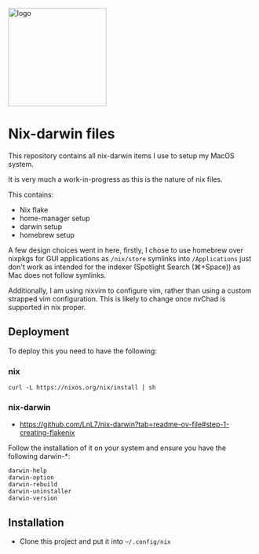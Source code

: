 
[<img src="https://daiderd.com/nix-darwin/images/nix-darwin.png" width="200px" alt="logo" />](https://github.com/LnL7/nix-darwin)


# Nix-darwin files

This repository contains all nix-darwin items I use to setup my MacOS system.

It is very much a work-in-progress as this is the nature of nix files.

This contains:

 - Nix flake
 - home-manager setup
 - darwin setup
 - homebrew setup

A few design choices went in here, firstly, I chose to use homebrew over nixpkgs for GUI applications as `/nix/store` symlinks into `/Applications` just don't work as intended for the indexer (Spotlight Search (⌘+Space)) as Mac does not follow symlinks. 

Additionally, I am using nixvim to configure vim, rather than using a custom strapped vim configuration. This is likely to change once nvChad is supported in nix proper.



## Deployment

To deploy this you need to have the following:

### nix

```
curl -L https://nixos.org/nix/install | sh
```


### nix-darwin

- https://github.com/LnL7/nix-darwin?tab=readme-ov-file#step-1-creating-flakenix

Follow the installation of it on your system and ensure you have the following darwin-*:
```
darwin-help
darwin-option
darwin-rebuild
darwin-uninstaller
darwin-version
```




## Installation

- Clone this project and put it into `~/.config/nix`
    
